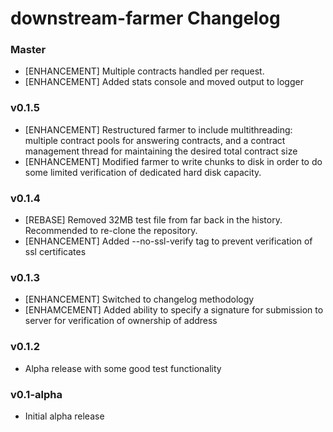 # downstream-farmer Changelog

### Master

* [ENHANCEMENT] Multiple contracts handled per request.
* [ENHANCEMENT] Added stats console and moved output to logger

### v0.1.5

* [ENHANCEMENT] Restructured farmer to include multithreading: multiple contract pools for answering contracts, and a contract management thread for maintaining the desired total contract size
* [ENHANCEMENT] Modified farmer to write chunks to disk in order to do some limited verification of dedicated hard disk capacity.

### v0.1.4

* [REBASE] Removed 32MB test file from far back in the history. Recommended to re-clone the repository.
* [ENHANCEMENT] Added --no-ssl-verify tag to prevent verification of ssl certificates

### v0.1.3

* [ENHANCEMENT] Switched to changelog methodology
* [ENHAMCEMENT] Added ability to specify a signature for submission to server for verification of ownership of address

### v0.1.2

* Alpha release with some good test functionality

### v0.1-alpha

* Initial alpha release